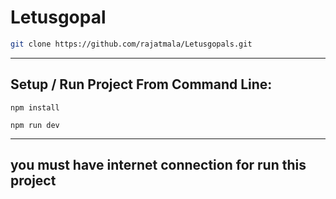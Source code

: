 # Letusgopal

``` bash
git clone https://github.com/rajatmala/Letusgopals.git
```
___
## Setup / Run Project From Command Line:
```
npm install
```
```
npm run dev
```
___
## you must have internet connection for run this project
